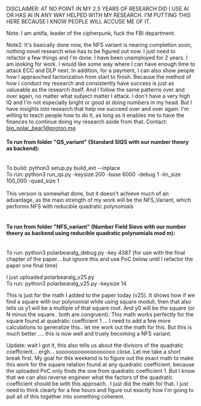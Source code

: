 DISCLAIMER: AT NO POINT IN MY 2.5 YEARS OF RESEARCH DID I USE AI OR HAS AI IN ANY WAY HELPED WITH MY RESEARCH. I'M PUTTING THIS HERE BECAUSE I KNOW PEOPLE WILL ACCUSE ME OF IT. 

Note: I am antifa, leader of the cipherpunk, fuck the FBI department. 

Note2: It's basically done now, the NFS variant is nearing completion soon, nothing novel research wise has to be figured out now. I just need to refactor a few things and I'm done.
I have been unemployed for 2 years. I am looking for work. I would like some way where I can have enough time to attack ECC and DLP next. In addition, for a payment, I can also show people how I appraoched factorization from start to finish. Because the method of how I conduct my research and consistently have success is just as valueable as the research itself. And I follow the same patterns over and over again, no matter what subject matter I attack. I don't have a very high IQ and I'm not especially bright or good at doing numbers in my head. But I have insights into research that help me succeed over and over again. I'm willing to teach people how to do it, as long as it enables me to have the finances to continue doing my research aside from that. Contact: big_polar_bear1@proton.me.

#### To run from folder "QS_variant" (Standard SIQS with our number theory as backend):</br></br>
To build: python3 setup.py build_ext --inplace</br>
To run: python3 run_qs.py -keysize 200 -base 6000 -debug 1 -lin_size 100_000 -quad_size 1</br></br>
This version is somewhat done, but it doesn't achieve much of an advantage, as the main strength of my work will be the NFS_Variant, which performs NFS with reducible quadratic polynomials<br><br>
#### To run from folder "NFS_variant" (Number Field Sieve with our number theory as backend using reducible quadratic polynomials mod m):</br></br>
To run: python3 polarbearalg_debug.py -key 4387 (for use with the final chapter of the paper... but ignore this and use PoC below until I refactor the paper one final time)

I just uploaded polarbearalg_v25.py</br>
To run: python3 polarbearalg_v25.py -keysize 14</br>

This is just for the math I added to the paper today (v25). It shows how if we find a square with our polynomial while using square moduli, then that also tells us y1 will be a multiple of that square root. And y0 will be the square (or N minus the square.. both are congruent). This math works perfectly for the square found at quadratic coefficient 1 ... I need to add a few more calculations to generalize this.. let me work out the math for this. But this is much better .... this is now well and truely becoming a NFS variant. 

Update: wait I got it, this also tells us about the divisors of the quadratic coefficient... ergh... soooooooooooooooooo close. Let me take a short break first. My goal for this weekend is to figure out the exact math to make this work for the square relation found at any quadratic coefficient, because the uploaded PoC only finds the one from quadratic coefficient 1. But I know that we can also reverse engineer what the factors of the quadratic coefficient should be with this approach.. I just did the math for that. I just need to think clearly for a few hours and figure out exactly how I'm going to pull all of this together into something coherent. 
